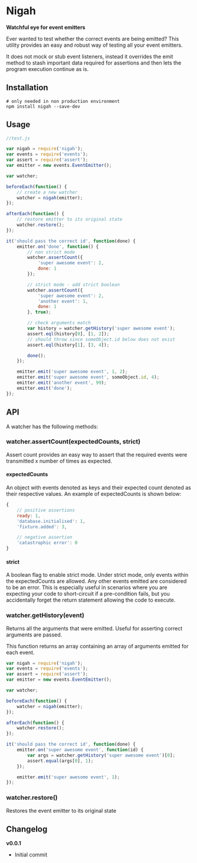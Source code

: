 Nigah
=====

__Watchful eye for event emitters__

Ever wanted to test whether the correct events are being emitted? This utility provides an easy and robust way of testing all your event emitters.

It does not mock or stub event listeners, instead it overrides the emit method to stash important data required for assertions and then lets the program execution continue as is.


Installation
------------

	# only needed in non production environment
	npm install nigah --save-dev


Usage
-----

```js
//test.js

var nigah = require('nigah');
var events = require('events');
var assert = require('assert');
var emitter = new events.EventEmitter();

var watcher;

beforeEach(function() {
	// create a new watcher
	watcher = nigah(emitter);
});

afterEach(function() {
	// restore emitter to its original state
	watcher.restore();
});

it('should pass the correct id', function(done) {
	emitter.on('done', function() {
		// non strict mode
		watcher.assertCount({
			'super awesome event': 2,
			done: 1
		});

		// strict mode - add strict boolean
		watcher.assertCount({
			'super awesome event': 2,
			'another event': 1,
			done: 1
		}, true);

		// check arguments match
		var history = watcher.getHistory('super awesome event');
		assert.eql(history[0], [1, 2]);
		// should throw since someObject.id below does not exist
		assert.eql(history[1], [3, 4]);

		done();
	});

	emitter.emit('super awesome event', 1, 2);
	emitter.emit('super awesome event', someObject.id, 4);
	emitter.emit('another event', 99);
	emitter.emit('done');
});
```

API
---

A watcher has the following methods:

### watcher.assertCount(expectedCounts, strict)

Assert count provides an easy way to assert that the required events were transmitted x number of times as expected.

#### expectedCounts

An object with events denoted as keys and their expected count denoted as their respective values. An example of expectedCounts is shown below:

```js
{
	// positive assertions
	ready: 1,
	'database.initialised': 1,
	'fixture.added': 3,

	// negative assertion
	'catastrophic error': 0
}
```

#### strict

A boolean flag to enable strict mode. Under strict mode, only events within the expectedCounts are allowed. Any other events emitted are considered to be an error. This is especially useful in scenarios where you are expecting your code to short-circuit if a pre-condition fails, but you accidentally forget the return statement allowing the code to execute.


### watcher.getHistory(event)

Returns all the arguments that were emitted. Useful for asserting correct arguments are passed.

This function returns an array containing an array of arguments emitted for each event.

```js
var nigah = require('nigah');
var events = require('events');
var assert = require('assert');
var emitter = new events.EventEmitter();

var watcher;

beforeEach(function() {
	watcher = nigah(emitter);
});

afterEach(function() {
	watcher.restore();
});

it('should pass the correct id', function(done) {
	emitter.on('super awesome event', function(id) {
		var args = watcher.getHistory('super awesome event')[0];
		assert.equal(args[0], 1);
	});

	emitter.emit('super awesome event', 1);
});
```

### watcher.restore()

Restores the event emitter to its original state


Changelog
---------

__v0.0.1__
- Initial commit